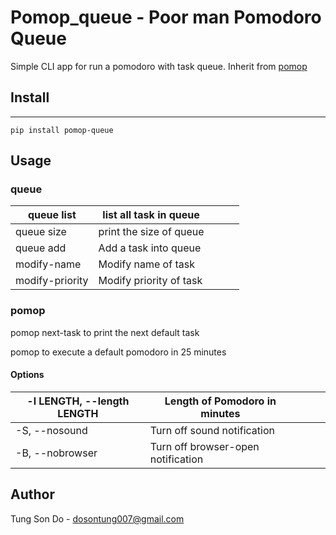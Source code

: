 # Pomop_queue - Poor man Pomodoro Queue

Simple CLI app for run a pomodoro with task queue. Inherit from [pomop](https://github.com/hvnsweeting/pomop)

## Install
---------
`pip install pomop-queue`

## Usage 
### queue
| queue list      | list all task in queue  |   |   |   |
|-----------------|-------------------------|---|---|---|
| queue size      | print the size of queue |   |   |   |
| queue add       | Add a task into queue   |   |   |   |
| modify-name     | Modify name of task     |   |   |   |
| modify-priority | Modify priority of task |   |   |   |

### pomop
pomop next-task to print the next default task

pomop to execute a default pomodoro in 25 minutes

#### Options
| -l LENGTH, --length LENGTH | Length of Pomodoro in minutes      |   |   |   |
|----------------------------|------------------------------------|---|---|---|
| -S, --nosound              | Turn off sound notification        |   |   |   |
| -B, --nobrowser            | Turn off browser-open notification |   |   |   |

## Author
Tung Son Do - <dosontung007@gmail.com>
